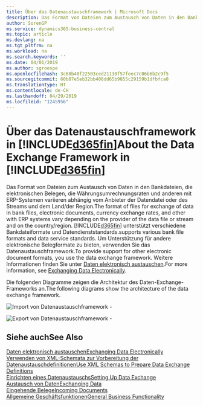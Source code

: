 ```yaml
---
title: Über das Datenaustauschframework | Microsoft Docs
description: Das Format von Dateien zum Austausch von Daten in den Bankdateien, die elektronischen Belegen, die Währungsumrechnungsraten und anderen mit ERP-Systemen variieren abhängig vom Anbieter der Datendatei oder des Streams und dem Land/der Region.
author: SorenGP
ms.service: dynamics365-business-central
ms.topic: article
ms.devlang: na
ms.tgt_pltfrm: na
ms.workload: na
ms.search.keywords: ''
ms.date: 04/01/2019
ms.author: sgroespe
ms.openlocfilehash: 3c68b40f22503ced21130f57feec7c06b6b2c9f5
ms.sourcegitcommit: 60b87e5eb32bb408dd65b9855c29159b1dfbfca8
ms.translationtype: HT
ms.contentlocale: de-CH
ms.lasthandoff: 04/29/2019
ms.locfileid: "1245956"
---
```

# <a name="about-the-data-exchange-framework-in-included365finincludesd365finmdmd"></a><span data-ttu-id="c2310-103">Über das Datenaustauschframework in [!INCLUDE[d365fin](includes/d365fin_md.md)]</span><span class="sxs-lookup"><span data-stu-id="c2310-103">About the Data Exchange Framework in [!INCLUDE[d365fin](includes/d365fin_md.md)]</span></span>
<span data-ttu-id="c2310-104">Das Format von Dateien zum Austausch von Daten in den Bankdateien, die elektronischen Belegen, die Währungsumrechnungsraten und anderen mit ERP-Systemen variieren abhängig vom Anbieter der Datendatei oder des Streams und dem Land/der Region.</span><span class="sxs-lookup"><span data-stu-id="c2310-104">The format of files for exchange of data in bank files, electronic documents, currency exchange rates, and other with ERP systems vary depending on the provider of the data file or stream and on the country/region.</span></span> [!INCLUDE[d365fin](includes/d365fin_md.md)] <span data-ttu-id="c2310-105">unterstützt verschiedene Bankdateiformate und Datendienststandards.</span><span class="sxs-lookup"><span data-stu-id="c2310-105">supports various bank file formats and data service standards.</span></span> <span data-ttu-id="c2310-106">Um Unterstützung für andere elektronische Belegformate zu bieten, verwenden Sie das Datenaustauschframework.</span><span class="sxs-lookup"><span data-stu-id="c2310-106">To provide support for other electronic document formats, you use the data exchange framework.</span></span> <span data-ttu-id="c2310-107">Weitere Informationen finden Sie unter [Daten elektronisch austauschen](across-data-exchange.md).</span><span class="sxs-lookup"><span data-stu-id="c2310-107">For more information, see [Exchanging Data Electronically](across-data-exchange.md).</span></span>    

 <span data-ttu-id="c2310-108">Die folgenden Diagramme zeigen die Architektur des Daten-Exchange-Frameworks an.</span><span class="sxs-lookup"><span data-stu-id="c2310-108">The following diagrams show the architecture of the data exchange framework.</span></span>  

 ![Import von Datenaustauschframework &#45;](media/across-data-exchange/dataexchangeframework_import.png)  

 ![Export von Datenaustauschframework &#45;](media/across-data-exchange/dataexchangeframework_export.png)  

## <a name="see-also"></a><span data-ttu-id="c2310-111">Siehe auch</span><span class="sxs-lookup"><span data-stu-id="c2310-111">See Also</span></span>  
[<span data-ttu-id="c2310-112">Daten elektronisch austauschen</span><span class="sxs-lookup"><span data-stu-id="c2310-112">Exchanging Data Electronically</span></span>](across-data-exchange.md)  
[<span data-ttu-id="c2310-113">Verwenden von XML-Schemata zur Vorbereitung der Datenaustauschdefinitionen</span><span class="sxs-lookup"><span data-stu-id="c2310-113">Use XML Schemas to Prepare Data Exchange Definitions</span></span>](across-how-to-use-xml-schemas-to-prepare-data-exchange-definitions.md)  
[<span data-ttu-id="c2310-114">Einrichten eines Datenaustauschs</span><span class="sxs-lookup"><span data-stu-id="c2310-114">Setting Up Data Exchange</span></span>](across-set-up-data-exchange.md)  
[<span data-ttu-id="c2310-115">Austausch von Daten</span><span class="sxs-lookup"><span data-stu-id="c2310-115">Exchanging Data</span></span>](across-exchange-data.md)  
[<span data-ttu-id="c2310-116">Eingehende Belege</span><span class="sxs-lookup"><span data-stu-id="c2310-116">Incoming Documents</span></span>](across-income-documents.md)  
[<span data-ttu-id="c2310-117">Allgemeine Geschäftsfunktionen</span><span class="sxs-lookup"><span data-stu-id="c2310-117">General Business Functionality</span></span>](ui-across-business-areas.md)  
